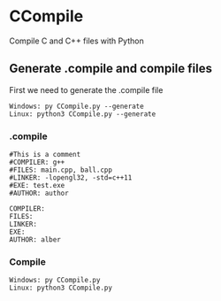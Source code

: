 # CCompile
Compile C and C++ files with Python

## Generate .compile and compile files
First we need to generate the .compile file
```
Windows: py CCompile.py --generate
Linux: python3 CCompile.py --generate
```
### .compile
```
#This is a comment
#COMPILER: g++
#FILES: main.cpp, ball.cpp
#LINKER: -lopengl32, -std=c++11
#EXE: test.exe
#AUTHOR: author

COMPILER: 
FILES: 
LINKER: 
EXE: 
AUTHOR: alber
```
### Compile
```
Windows: py CCompile.py
Linux: python3 CCompile.py
```
